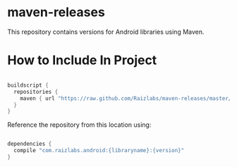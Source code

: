maven-releases
==============

This repository contains versions for Android libraries using Maven.

# How to Include In Project

```groovy

buildscript {
  repositories {
    maven { url "https://raw.github.com/Raizlabs/maven-releases/master/" }
  }
}

```

Reference the repository from this location using:

```groovy

dependencies {
  compile "com.raizlabs.android:{libraryname}:{version}"
}


```
